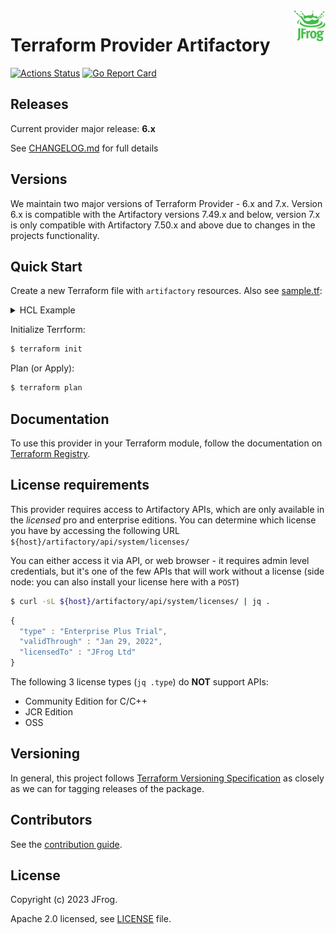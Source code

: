 <a href="https://jfrog.com">
    <img src=".github/jfrog-logo-2022.svg" alt="JFrog logo" title="JFrog" align="right" height="50" />
</a>

# Terraform Provider Artifactory

[![Actions Status](https://github.com/jfrog/terraform-provider-artifactory/workflows/release/badge.svg)](https://github.com/jfrog/terraform-provider-artifactory/actions)
[![Go Report Card](https://goreportcard.com/badge/github.com/jfrog/terraform-provider-artifactory)](https://goreportcard.com/report/github.com/jfrog/terraform-provider-artifactory)

## Releases

Current provider major release: **6.x**

See [CHANGELOG.md](CHANGELOG.md) for full details

## Versions

We maintain two major versions of Terraform Provider - 6.x and 7.x. Version 6.x is compatible with the Artifactory versions 7.49.x and below,
version 7.x is only compatible with Artifactory 7.50.x and above due to changes in the projects functionality.

## Quick Start

Create a new Terraform file with `artifactory` resources. Also see [sample.tf](./sample.tf):

<details><summary>HCL Example</summary>

```terraform
# Required for Terraform 0.13 and up (https://www.terraform.io/upgrade-guides/0-13.html)
terraform {
  required_providers {
    artifactory = {
      source  = "registry.terraform.io/jfrog/artifactory"
      version = "6.6.1"
    }
  }
}

provider "artifactory" {
  // supply ARTIFACTORY_USERNAME, ARTIFACTORY_ACCESS_TOKEN, and ARTIFACTORY_URL as env vars
}

resource "artifactory_local_pypi_repository" "pypi-local" {
  key         = "pypi-local"
  description = "Repo created by Terraform Provider Artifactory"
}

resource "artifactory_artifact_webhook" "artifact-webhook" {
  key         = "artifact-webhook"
  event_types = ["deployed", "deleted", "moved", "copied"]
  criteria {
    any_local        = true
    any_remote       = false
    repo_keys        = [artifactory_local_pypi_repository.pypi-local.key]
    include_patterns = ["foo/**"]
    exclude_patterns = ["bar/**"]
  }
  url    = "http://tempurl.org/webhook"
  secret = "some-secret"
  proxy  = "proxy-key"

  custom_http_headers = {
    header-1 = "value-1"
    header-2 = "value-2"
  }

  depends_on = [artifactory_local_pypi_repository.pypi-local]
}
```
</details>

Initialize Terrform:
```sh
$ terraform init
```

Plan (or Apply):
```sh
$ terraform plan
```

## Documentation

To use this provider in your Terraform module, follow the documentation on [Terraform Registry](https://registry.terraform.io/providers/jfrog/artifactory/latest/docs).

## License requirements

This provider requires access to Artifactory APIs, which are only available in the _licensed_ pro and enterprise editions. You can determine which license you have by accessing the following URL `${host}/artifactory/api/system/licenses/`

You can either access it via API, or web browser - it requires admin level credentials, but it's one of the few APIs that will work without a license (side node: you can also install your license here with a `POST`)

```sh
$ curl -sL ${host}/artifactory/api/system/licenses/ | jq .
```

```js
{
  "type" : "Enterprise Plus Trial",
  "validThrough" : "Jan 29, 2022",
  "licensedTo" : "JFrog Ltd"
}
```

The following 3 license types (`jq .type`) do **NOT** support APIs:
- Community Edition for C/C++
- JCR Edition
- OSS

## Versioning

In general, this project follows [Terraform Versioning Specification](https://www.terraform.io/plugin/sdkv2/best-practices/versioning#versioning-specification) as closely as we can for tagging releases of the package.

## Contributors
See the [contribution guide](CONTRIBUTIONS.md).

## License

Copyright (c) 2023 JFrog.

Apache 2.0 licensed, see [LICENSE][LICENSE] file.

[LICENSE]: ./LICENSE

